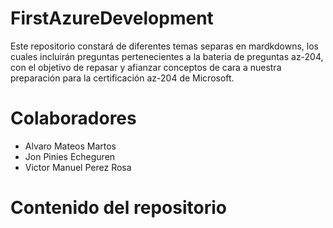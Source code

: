 # FirstAzureDevelopment


Este repositorio constará de diferentes temas separas en mardkdowns, los cuales incluirán preguntas pertenecientes a la bateria de preguntas az-204, con el objetivo de repasar y afianzar conceptos de cara a nuestra preparación para la certificación az-204 de Microsoft.

# Colaboradores
- Alvaro Mateos Martos
- Jon Pinies Echeguren
- Victor Manuel Perez Rosa



# Contenido del repositorio

